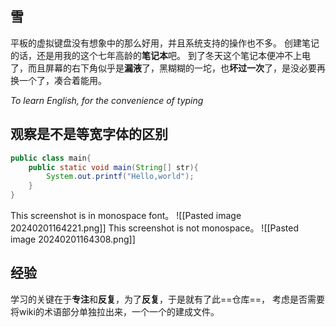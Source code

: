 ## 雪
平板的虚拟键盘没有想象中的那么好用，并且系统支持的操作也不多。
创建笔记的话，还是用我的这个七年高龄的**笔记本**吧。
到了冬天这个笔记本便冲不上电了，而且屏幕的右下角似乎是**漏液**了，黑糊糊的一坨，也**坏过一次**了，是没必要再换一个了，凑合着能用。

*To learn English, for the convenience of typing*
## 观察是不是等宽字体的区别
```java
public class main{
	public static void main(String[] str){
		System.out.printf("Hello,world");
	}
}
```

This screenshot is in monospace font。
![[Pasted image 20240201164221.png]]
This screenshot is not monospace。
![[Pasted image 20240201164308.png]]
## 经验
学习的关键在于**专注**和**反复**，为了**反复**，于是就有了此==仓库==，
考虑是否需要将wiki的术语部分单独拉出来，一个一个的建成文件。